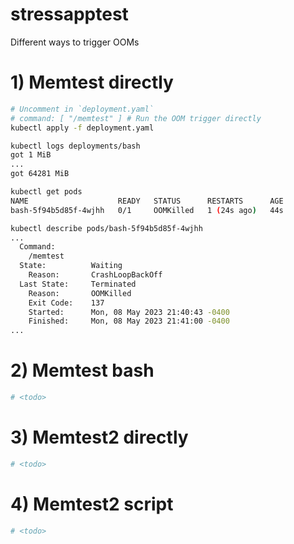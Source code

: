 # stressapptest

Different ways to trigger OOMs

# 1) Memtest directly
```bash
# Uncomment in `deployment.yaml`
# command: [ "/memtest" ] # Run the OOM trigger directly
kubectl apply -f deployment.yaml

kubectl logs deployments/bash
got 1 MiB
...
got 64281 MiB

kubectl get pods
NAME                    READY   STATUS      RESTARTS      AGE
bash-5f94b5d85f-4wjhh   0/1     OOMKilled   1 (24s ago)   44s

kubectl describe pods/bash-5f94b5d85f-4wjhh
...
  Command:
    /memtest
  State:          Waiting
    Reason:       CrashLoopBackOff
  Last State:     Terminated
    Reason:       OOMKilled
    Exit Code:    137
    Started:      Mon, 08 May 2023 21:40:43 -0400
    Finished:     Mon, 08 May 2023 21:41:00 -0400
...
```

# 2) Memtest bash
```bash
# <todo>
```

# 3) Memtest2 directly
```bash
# <todo>
```

# 4) Memtest2 script
```bash
# <todo>
```
